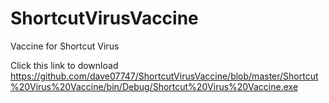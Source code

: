 # ShortcutVirusVaccine
Vaccine for Shortcut Virus

Click this link to download
https://github.com/dave07747/ShortcutVirusVaccine/blob/master/Shortcut%20Virus%20Vaccine/bin/Debug/Shortcut%20Virus%20Vaccine.exe
